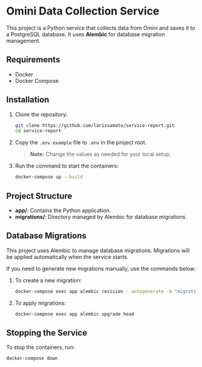 # Omini Data Collection Service

This project is a Python service that collects data from Omini and saves it to a PostgreSQL database. It uses **Alembic** for database migration management.

## Requirements

- Docker
- Docker Compose

## Installation

1. Clone the repository:

   ```bash
   git clone https://github.com/larissamato/service-report.git
   cd service-report
   ```

2. Copy the `.env.example` file to `.env` in the project root.

   > **Note:** Change the values as needed for your local setup.

3. Run the command to start the containers:

   ```bash
   docker-compose up --build
   ```

## Project Structure

- **app/**: Contains the Python application.
- **migrations/**: Directory managed by Alembic for database migrations.

## Database Migrations

This project uses Alembic to manage database migrations. Migrations will be applied automatically when the service starts.

If you need to generate new migrations manually, use the commands below:

1. To create a new migration:

   ```bash
   docker-compose exec app alembic revision --autogenerate -m "migration message"
   ```

2. To apply migrations:

   ```bash
   docker-compose exec app alembic upgrade head
   ```

## Stopping the Service

To stop the containers, run:

```bash
docker-compose down
```

